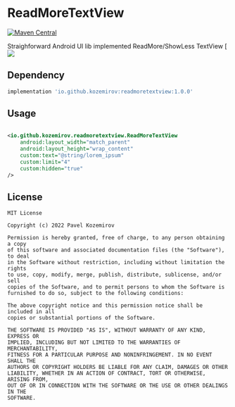 ReadMoreTextView
===========
[![Maven Central](https://maven-badges.herokuapp.com/maven-central/io.github.kozemirov/readmoretextview/badge.svg)](https://maven-badges.herokuapp.com/maven-central/io.github.kozemirov/readmoretextview)

Straighforward Android UI lib implemented ReadMore/ShowLess TextView
[![](https://user-images.githubusercontent.com/7889909/174015530-bbd6fe55-09b9-4c56-98b1-d682638dadc9.gif)


Dependency
--------

```groovy
implementation 'io.github.kozemirov:readmoretextview:1.0.0'
```

Usage
--------

```xml

<io.github.kozemirov.readmoretextview.ReadMoreTextView
    android:layout_width="match_parent"
    android:layout_height="wrap_content"
    custom:text="@string/lorem_ipsum"
    custom:limit="4"
    custom:hidden="true"
/>
```

License
-------

```
MIT License

Copyright (c) 2022 Pavel Kozemirov

Permission is hereby granted, free of charge, to any person obtaining a copy
of this software and associated documentation files (the "Software"), to deal
in the Software without restriction, including without limitation the rights
to use, copy, modify, merge, publish, distribute, sublicense, and/or sell
copies of the Software, and to permit persons to whom the Software is
furnished to do so, subject to the following conditions:

The above copyright notice and this permission notice shall be included in all
copies or substantial portions of the Software.

THE SOFTWARE IS PROVIDED "AS IS", WITHOUT WARRANTY OF ANY KIND, EXPRESS OR
IMPLIED, INCLUDING BUT NOT LIMITED TO THE WARRANTIES OF MERCHANTABILITY,
FITNESS FOR A PARTICULAR PURPOSE AND NONINFRINGEMENT. IN NO EVENT SHALL THE
AUTHORS OR COPYRIGHT HOLDERS BE LIABLE FOR ANY CLAIM, DAMAGES OR OTHER
LIABILITY, WHETHER IN AN ACTION OF CONTRACT, TORT OR OTHERWISE, ARISING FROM,
OUT OF OR IN CONNECTION WITH THE SOFTWARE OR THE USE OR OTHER DEALINGS IN THE
SOFTWARE.
```
